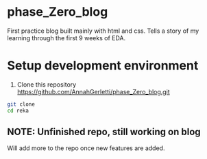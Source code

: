 # phase_Zero_blog
First practice blog built mainly with html and css. Tells a story of my learning through the first 9 weeks of EDA.

# Setup development environment

1. Clone this repository https://github.com/AnnahGerletti/phase_Zero_blog.git

  ```sh
  git clone 
  cd reka
  ```


## NOTE: Unfinished repo, still working on blog

Will add more to the repo once new features are added.